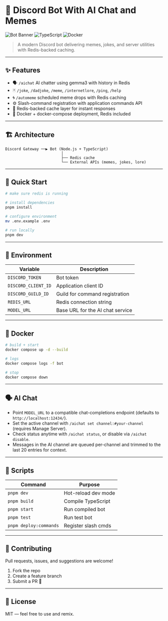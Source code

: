 # 🤖 Discord Bot With AI Chat and Memes

![Bot Banner](https://img.shields.io/badge/Discord-Bot-blue?style=for-the-badge) ![TypeScript](https://img.shields.io/badge/TypeScript-5.x-3178C6?style=for-the-badge) ![Docker](https://img.shields.io/badge/Docker-Ready-0db7ed?style=for-the-badge)

> A modern Discord bot delivering memes, jokes, and server utilities with Redis-backed caching.

---

## ✨ Features

- 🗣️ `/aichat` AI chatter using gemma3 with history in Redis
- 🃏 `/joke`, `/dadjoke`, `/meme`, `/internetlore`, `/ping`, `/help`
- 🌀 `/automeme` scheduled meme drops with Redis caching
- ⚙️ Slash-command registration with application commands API
- 🧠 Redis-backed cache layer for instant responses
- 🐳 Docker + docker-compose deployment, Redis included

---

## 🏗️ Architecture

```
Discord Gateway ──▶ Bot (Node.js + TypeScript)
                         │
                         ├── Redis cache
                         └── External APIs (memes, jokes, lore)
```

---

## 🚀 Quick Start

```bash
# make sure redis is running

# install dependencies
pnpm install

# configure environment
mv .env.example .env

# run locally
pnpm dev
```

---

## 🧰 Environment

| Variable              | Description                        |
|----------------------|------------------------------------|
| `DISCORD_TOKEN`       | Bot token                          |
| `DISCORD_CLIENT_ID`   | Application client ID              |
| `DISCORD_GUILD_ID`    | Guild for command registration     |
| `REDIS_URL`           | Redis connection string            |
| `MODEL_URL`           | Base URL for the AI chat service   |

---

## 🐳 Docker

```bash
# build + start
docker compose up -d --build

# logs
docker compose logs -f bot

# stop
docker compose down
```

---

## 🗣️ AI Chat

- Point `MODEL_URL` to a compatible chat-completions endpoint (defaults to `http://localhost:12434/`).
- Set the active channel with `/aichat set channel:#your-channel` (requires Manage Server).
- Check status anytime with `/aichat status`, or disable via `/aichat disable`.
- Messages in the AI channel are queued per-channel and trimmed to the last 20 entries for context.

---

## 🧪 Scripts

| Command               | Purpose              |
|-----------------------|---------------------|
| `pnpm dev`            | Hot-reload dev mode |
| `pnpm build`          | Compile TypeScript  |
| `pnpm start`          | Run compiled bot    |
| `pnpm test`          	| Run test bot	      |
| `pnpm deploy:commands`| Register slash cmds |

---

## 🤝 Contributing

Pull requests, issues, and suggestions are welcome!  
1. Fork the repo  
2. Create a feature branch  
3. Submit a PR 🎉

---

## 📜 License

MIT — feel free to use and remix.